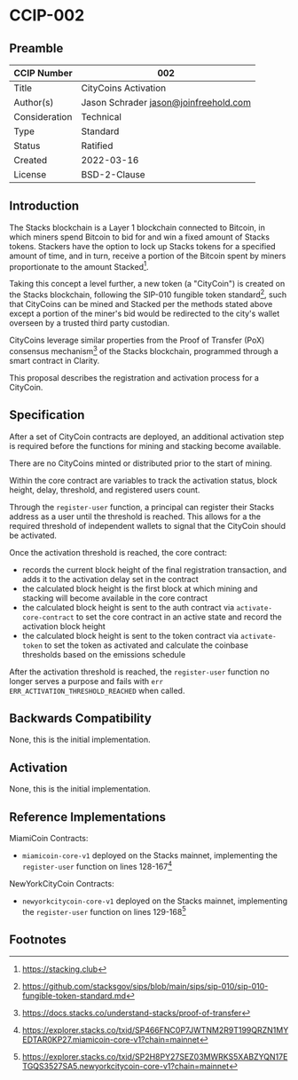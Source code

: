 # CCIP-002

## Preamble

| CCIP Number   | 002                                   |
| ------------- | ------------------------------------- |
| Title         | CityCoins Activation                  |
| Author(s)     | Jason Schrader jason@joinfreehold.com |
| Consideration | Technical                             |
| Type          | Standard                              |
| Status        | Ratified                              |
| Created       | 2022-03-16                            |
| License       | BSD-2-Clause                          |

## Introduction

The Stacks blockchain is a Layer 1 blockchain connected to Bitcoin, in which miners spend Bitcoin to bid for and win a fixed amount of Stacks tokens. Stackers have the option to lock up Stacks tokens for a specified amount of time, and in turn, receive a portion of the Bitcoin spent by miners proportionate to the amount Stacked[^1].

Taking this concept a level further, a new token (a "CityCoin") is created on the Stacks blockchain, following the SIP-010 fungible token standard[^2], such that CityCoins can be mined and Stacked per the methods stated above except a portion of the miner's bid would be redirected to the city's wallet overseen by a trusted third party custodian.

CityCoins leverage similar properties from the Proof of Transfer (PoX) consensus mechanism[^3] of the Stacks blockchain, programmed through a smart contract in Clarity.

This proposal describes the registration and activation process for a CityCoin.

## Specification

After a set of CityCoin contracts are deployed, an additional activation step is required before the functions for mining and stacking become available.

There are no CityCoins minted or distributed prior to the start of mining.

Within the core contract are variables to track the activation status, block height, delay, threshold, and registered users count.

Through the `register-user` function, a principal can register their Stacks address as a user until the threshold is reached. This allows for a the required threshold of independent wallets to signal that the CityCoin should be activated.

Once the activation threshold is reached, the core contract:

- records the current block height of the final registration transaction, and adds it to the activation delay set in the contract
- the calculated block height is the first block at which mining and stacking will become available in the core contract
- the calculated block height is sent to the auth contract via `activate-core-contract` to set the core contract in an active state and record the activation block height
- the calculated block height is sent to the token contract via `activate-token` to set the token as activated and calculate the coinbase thresholds based on the emissions schedule

After the activation threshold is reached, the `register-user` function no longer serves a purpose and fails with `err ERR_ACTIVATION_THRESHOLD_REACHED` when called.

## Backwards Compatibility

None, this is the initial implementation.

## Activation

None, this is the initial implementation.

## Reference Implementations

MiamiCoin Contracts:

- `miamicoin-core-v1` deployed on the Stacks mainnet, implementing the `register-user` function on lines 128-167[^4]

NewYorkCityCoin Contracts:

- `newyorkcitycoin-core-v1` deployed on the Stacks mainnet, implementing the `register-user` function on lines 129-168[^5]

## Footnotes

[^1]: https://stacking.club
[^2]: https://github.com/stacksgov/sips/blob/main/sips/sip-010/sip-010-fungible-token-standard.md
[^3]: https://docs.stacks.co/understand-stacks/proof-of-transfer
[^4]: https://explorer.stacks.co/txid/SP466FNC0P7JWTNM2R9T199QRZN1MYEDTAR0KP27.miamicoin-core-v1?chain=mainnet
[^5]: https://explorer.stacks.co/txid/SP2H8PY27SEZ03MWRKS5XABZYQN17ETGQS3527SA5.newyorkcitycoin-core-v1?chain=mainnet
